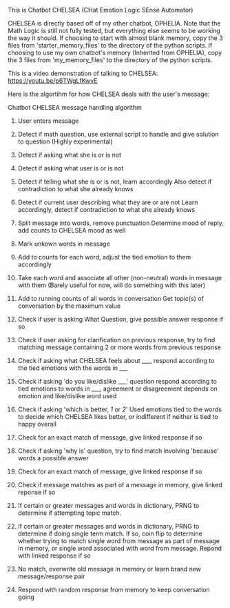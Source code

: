 This is Chatbot CHELSEA (CHat Emotion Logic SEnse Automator)


CHELSEA is directly based off of my other chatbot, OPHELIA.
Note that the Math Logic is still not fully tested, but everything else seems to be working the way it should.
If choosing to start with almost blank memory, copy the 3 files from 'starter_memory_files' to the directory of the python scripts.
If choosing to use my own chatbot's memory (Inherited from OPHELIA), copy the 3 files from 'my_memory_files' to the directory of the python scripts.


This is a video demonstration of talking to CHELSEA: https://youtu.be/p6TWgLfKwvE


Here is the algortihm for how CHELSEA deals with the user's message:





 Chatbot CHELSEA message handling algorithm 

 1. User enters message

 2. Detect if math question, use external script to handle
 and give solution to question (Highly experimental)

 3. Detect if asking what she is or is not

 4. Detect if asking what user is or is not

 5. Detect if telling what she is or is not, learn accordingly
 Also detect if contradiction to what she already knows

 6. Detect if current user describing what they are or are not
 Learn accordingly, detect if contradiction to what she already knows

 7. Split message into words, remove punctuation
 Determine mood of reply, add counts to CHELSEA mood as well

 8. Mark unkown words in message

 9. Add to counts for each word, adjust the tied emotion to them accordingly

 10. Take each word and associate all other (non-neutral) words in message 
 with them (Barely useful for now, will do something with this later)

 11. Add to running counts of all words in conversation
 Get topic(s) of conversation by the maximum value

 12. Check if user is asking What Question, give possible answer response if so

 13. Check if user asking for clarification on previous response,
 try to find matching message containing 2 or more words from
 previous response

 14. Check if asking what CHELSEA feels about ___,
 respond according to the tied emotions with the words in ___

 15. Check if asking 'do you like/dislike ___' question
 respond according to tied emotions to words in ___,
 agreement or disagreement depends on emotion and like/dislike
 word used

 16. Check if asking 'which is better, _1_ or _2_'
 Used emotions tied to the words to decide which CHELSEA likes better,
 or indifferent if neither is tied to happy overall
 12. Check for an exact match of message, give linked response if so

 17. Check if asking 'why is' question, try to find match involving
 'because' words a possible answer

 18. Check for an exact match of message, give linked response if so

 19. Check if message matches as part of a message in memory,
 give linked reponse if so

 20. If certain  or greater messages and words in dictionary, PRNG to
 determine if attempting topic match. 

 21. If certain  or greater messages and words in dictionary, PRNG to
 determine if doing single term match. If so, coin flip to determine whether
 trying to match single word from message as part of message in memory,
 or single word associated with word from message. Repond with linked 
 response if so

 22. No match, overwrite old message in memory or learn brand new message/response pair

 23. Respond with random response from memory to keep conversation going
  
